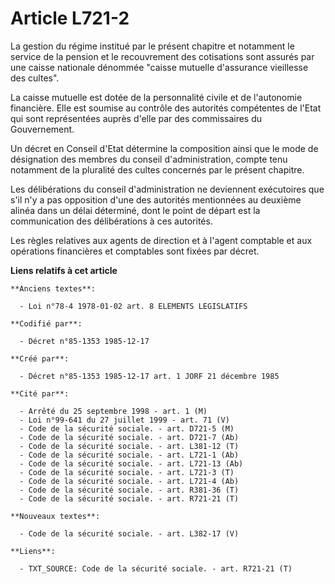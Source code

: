 # Article L721-2

La gestion du régime institué par le présent chapitre et notamment le service de la pension et le recouvrement des
cotisations sont assurés par une caisse nationale dénommée "caisse mutuelle d'assurance vieillesse des cultes". 

La caisse mutuelle est dotée de la personnalité civile et de l'autonomie financière. Elle est soumise au contrôle des
autorités compétentes de l'Etat qui sont représentées auprès d'elle par des commissaires du Gouvernement. 

Un décret en Conseil d'Etat détermine la composition ainsi que le mode de désignation des membres du conseil
d'administration, compte tenu notamment de la pluralité des cultes concernés par le présent chapitre. 

Les délibérations du conseil d'administration ne deviennent exécutoires que s'il n'y a pas opposition d'une des autorités
mentionnées au deuxième alinéa dans un délai déterminé, dont le point de départ est la communication des délibérations à ces
autorités.

Les règles relatives aux agents de direction et à l'agent comptable et aux opérations financières et comptables sont fixées
par décret.

**Liens relatifs à cet article**

	**Anciens textes**:

	  - Loi n°78-4 1978-01-02 art. 8 ELEMENTS LEGISLATIFS

	**Codifié par**:

	  - Décret n°85-1353 1985-12-17

	**Créé par**:

	  - Décret n°85-1353 1985-12-17 art. 1 JORF 21 décembre 1985

	**Cité par**:

	  - Arrêté du 25 septembre 1998 - art. 1 (M)
	  - Loi n°99-641 du 27 juillet 1999 - art. 71 (V)
	  - Code de la sécurité sociale. - art. D721-5 (M)
	  - Code de la sécurité sociale. - art. D721-7 (Ab)
	  - Code de la sécurité sociale. - art. L381-12 (T)
	  - Code de la sécurité sociale. - art. L721-1 (Ab)
	  - Code de la sécurité sociale. - art. L721-13 (Ab)
	  - Code de la sécurité sociale. - art. L721-3 (T)
	  - Code de la sécurité sociale. - art. L721-4 (Ab)
	  - Code de la sécurité sociale. - art. R381-36 (T)
	  - Code de la sécurité sociale. - art. R721-21 (T)

	**Nouveaux textes**:

	  - Code de la sécurité sociale. - art. L382-17 (V)

	**Liens**:

	  - TXT_SOURCE: Code de la sécurité sociale. - art. R721-21 (T)
